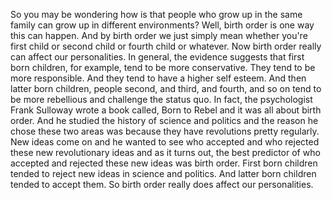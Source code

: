So you may be wondering how is that people who grow up in the same family can
grow up in different environments? Well, birth order is one way this can
happen. And by birth order we just simply mean whether you're first child or
second child or fourth child or whatever. Now birth order really can affect our
personalities. In general, the evidence suggests that first born children, for
example, tend to be more conservative. They tend to be more responsible. And
they tend to have a higher self esteem. And then latter born children, people
second, and third, and fourth, and so on tend to be more rebellious and
challenge the status quo. In fact, the psychologist Frank Sulloway wrote a book
called, Born to Rebel and it was all about birth order. And he studied the
history of science and politics and the reason he chose these two areas was
because they have revolutions pretty regularly. New ideas come on and he wanted
to see who accepted and who rejected these new revolutionary ideas and as it
turns out, the best predictor of who accepted and rejected these new ideas was
birth order. First born children tended to reject new ideas in science and
politics. And latter born children tended to accept them. So birth order really
does affect our personalities.
